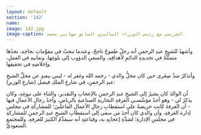 ```yaml
---
layout: default
section: '142'
name:
image: 142.jpg
image-caption: الجريسي مع رئيس الوزراء الماليزي السابق مهاتير محمد
---
```

وأشهدُ للشيخِ عبدِ الرحمنِ أنه رجلٌ طموحٌ ناجحٌ، وعندما تبحثُ في مقوِّماتِ نجاحِهِ، تجدُها متمثِّلةً في تحديدِهِ الدائمِ لأهدافِهِ، والسعيِ الدؤوب إلى بلوغِها، وتفانيهِ في العملِ، وإخلاصِهِ في تحقيقِها. 

وأتذكرُ منذُ صِغَري حين كان محلُّ والدي - رحمه الله وغفر له - ليس ببعيدٍ عن محلِّ الشيخِ عبدِ الرحمنِ، في شارعِ الملكِ فيصل (شارعِ الوزيرِ): 

أن الوالدَ كان يشيرُ إلى الشيخِ عبدِ الرحمنِ بالإعجابِ والتقديرِ، والثناءِ على نبوغِهِ، وكان يذكرُ لي - وهو أحدُ مؤسِّسـي الغرفةِ التجاريةِ الصناعيةِ بالرياضِ، وأحدُ رجالِ الأعمالِ فيها - أن الغرفةَ كانت حريصةً على استقطابِ رجالِ الأعمالِ الفاعلينَ؛ للمشاركةِ في مجلسِ إدارة الغرفةِ، وأن والدي كان أحدَ من سعى إلى استقطابِ الشيخِ عبدِ الرحمنِ للمشاركةِ في مجلسِ الإدارةِ؛ لشدَّةِ إعجابِهِ به، وقناعتِهِ أنه سيقدِّمُ الكثيرَ للغرفةِ، وللمجتمعِ السعوديِّ.
